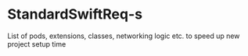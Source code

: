 # StandardSwiftReq-s
List of pods, extensions, classes, networking logic etc. to speed up new project setup time 
